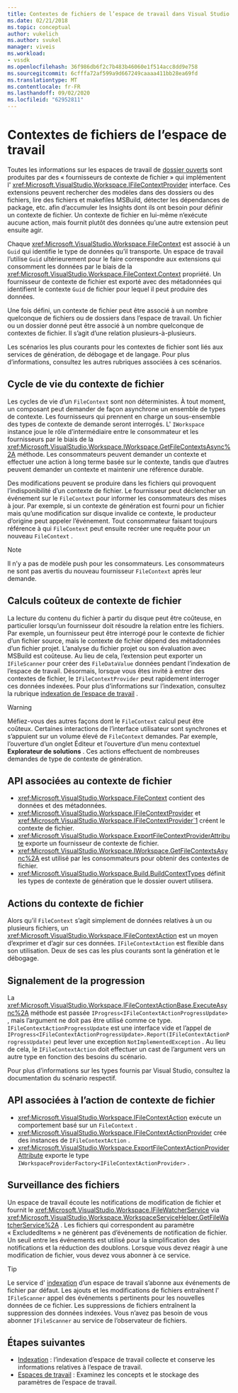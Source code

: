 ```yaml
---
title: Contextes de fichiers de l’espace de travail dans Visual Studio | Microsoft Docs
ms.date: 02/21/2018
ms.topic: conceptual
author: vukelich
ms.author: svukel
manager: viveis
ms.workload:
- vssdk
ms.openlocfilehash: 36f986db6f2c7b483b46060e1f514acc8dd9e758
ms.sourcegitcommit: 6cfffa72af599a9d667249caaaa411bb28ea69fd
ms.translationtype: MT
ms.contentlocale: fr-FR
ms.lasthandoff: 09/02/2020
ms.locfileid: "62952811"
---
```

# <a name="workspace-file-contexts"></a>Contextes de fichiers de l’espace de travail

Toutes les informations sur les espaces de travail de [dossier ouverts](../ide/develop-code-in-visual-studio-without-projects-or-solutions.md) sont produites par des « fournisseurs de contexte de fichier » qui implémentent l' <xref:Microsoft.VisualStudio.Workspace.IFileContextProvider> interface. Ces extensions peuvent rechercher des modèles dans des dossiers ou des fichiers, lire des fichiers et makefiles MSBuild, détecter les dépendances de package, etc. afin d’accumuler les Insights dont ils ont besoin pour définir un contexte de fichier. Un contexte de fichier en lui-même n’exécute aucune action, mais fournit plutôt des données qu’une autre extension peut ensuite agir.

Chaque <xref:Microsoft.VisualStudio.Workspace.FileContext> est associé à un `Guid` qui identifie le type de données qu’il transporte. Un espace de travail l’utilise `Guid` ultérieurement pour le faire correspondre aux extensions qui consomment les données par le biais de la <xref:Microsoft.VisualStudio.Workspace.FileContext.Context> propriété. Un fournisseur de contexte de fichier est exporté avec des métadonnées qui identifient le contexte `Guid` de fichier pour lequel il peut produire des données.

Une fois défini, un contexte de fichier peut être associé à un nombre quelconque de fichiers ou de dossiers dans l’espace de travail. Un fichier ou un dossier donné peut être associé à un nombre quelconque de contextes de fichier. Il s’agit d’une relation plusieurs-à-plusieurs.

Les scénarios les plus courants pour les contextes de fichier sont liés aux services de génération, de débogage et de langage. Pour plus d’informations, consultez les autres rubriques associées à ces scénarios.

## <a name="file-context-lifecycle"></a>Cycle de vie du contexte de fichier

Les cycles de vie d’un `FileContext` sont non déterministes. À tout moment, un composant peut demander de façon asynchrone un ensemble de types de contexte. Les fournisseurs qui prennent en charge un sous-ensemble des types de contexte de demande seront interrogés. L' `IWorkspace` instance joue le rôle d’intermédiaire entre le consommateur et les fournisseurs par le biais de la <xref:Microsoft.VisualStudio.Workspace.IWorkspace.GetFileContextsAsync%2A> méthode. Les consommateurs peuvent demander un contexte et effectuer une action à long terme basée sur le contexte, tandis que d’autres peuvent demander un contexte et maintenir une référence durable.

Des modifications peuvent se produire dans les fichiers qui provoquent l’indisponibilité d’un contexte de fichier. Le fournisseur peut déclencher un événement sur le `FileContext` pour informer les consommateurs des mises à jour. Par exemple, si un contexte de génération est fourni pour un fichier mais qu’une modification sur disque invalide ce contexte, le producteur d’origine peut appeler l’événement. Tout consommateur faisant toujours référence à qui `FileContext` peut ensuite recréer une requête pour un nouveau `FileContext` .

>[!NOTE]
>Il n’y a pas de modèle push pour les consommateurs. Les consommateurs ne sont pas avertis du nouveau fournisseur `FileContext` après leur demande.

## <a name="expensive-file-context-computations"></a>Calculs coûteux de contexte de fichier

La lecture du contenu du fichier à partir du disque peut être coûteuse, en particulier lorsqu’un fournisseur doit résoudre la relation entre les fichiers. Par exemple, un fournisseur peut être interrogé pour le contexte de fichier d’un fichier source, mais le contexte de fichier dépend des métadonnées d’un fichier projet. L’analyse du fichier projet ou son évaluation avec MSBuild est coûteuse. Au lieu de cela, l’extension peut exporter un `IFileScanner` pour créer des `FileDataValue` données pendant l’indexation de l’espace de travail. Désormais, lorsque vous êtes invité à entrer des contextes de fichier, le `IFileContextProvider` peut rapidement interroger ces données indexées. Pour plus d’informations sur l’indexation, consultez la rubrique [indexation de l’espace de travail](workspace-indexing.md) .

>[!WARNING]
>Méfiez-vous des autres façons dont le `FileContext` calcul peut être coûteux. Certaines interactions de l’interface utilisateur sont synchrones et s’appuient sur un volume élevé de `FileContext` demandes. Par exemple, l’ouverture d’un onglet Éditeur et l’ouverture d’un menu contextuel **Explorateur de solutions** . Ces actions effectuent de nombreuses demandes de type de contexte de génération.

## <a name="file-context-related-apis"></a>API associées au contexte de fichier

- <xref:Microsoft.VisualStudio.Workspace.FileContext> contient des données et des métadonnées.
- <xref:Microsoft.VisualStudio.Workspace.IFileContextProvider> et <xref:Microsoft.VisualStudio.Workspace.IFileContextProvider`1> créent le contexte de fichier.
- <xref:Microsoft.VisualStudio.Workspace.ExportFileContextProviderAttribute> exporte un fournisseur de contexte de fichier.
- <xref:Microsoft.VisualStudio.Workspace.IWorkspace.GetFileContextsAsync%2A> est utilisé par les consommateurs pour obtenir des contextes de fichier.
- <xref:Microsoft.VisualStudio.Workspace.Build.BuildContextTypes> définit les types de contexte de génération que le dossier ouvert utilisera.

## <a name="file-context-actions"></a>Actions du contexte de fichier

Alors qu’il `FileContext` s’agit simplement de données relatives à un ou plusieurs fichiers, un <xref:Microsoft.VisualStudio.Workspace.IFileContextAction> est un moyen d’exprimer et d’agir sur ces données. `IFileContextAction` est flexible dans son utilisation. Deux de ses cas les plus courants sont la génération et le débogage.

## <a name="reporting-progress"></a>Signalement de la progression

La <xref:Microsoft.VisualStudio.Workspace.IFileContextActionBase.ExecuteAsync%2A> méthode est passée `IProgress<IFileContextActionProgressUpdate>` , mais l’argument ne doit pas être utilisé comme ce type. `IFileContextActionProgressUpdate` est une interface vide et l’appel de `IProgress<IFileContextActionProgressUpdate>.Report(IFileContextActionProgressUpdate)` peut lever une exception `NotImplementedException` . Au lieu de cela, le `IFileContextAction` doit effectuer un cast de l’argument vers un autre type en fonction des besoins du scénario.

Pour plus d’informations sur les types fournis par Visual Studio, consultez la documentation du scénario respectif.

## <a name="file-context-action-related-apis"></a>API associées à l’action de contexte de fichier

- <xref:Microsoft.VisualStudio.Workspace.IFileContextAction> exécute un comportement basé sur un `FileContext` .
- <xref:Microsoft.VisualStudio.Workspace.IFileContextActionProvider> crée des instances de `IFileContextAction` .
- <xref:Microsoft.VisualStudio.Workspace.ExportFileContextActionProviderAttribute> exporte le type `IWorkspaceProviderFactory<IFileContextActionProvider>` .

## <a name="file-watching"></a>Surveillance des fichiers

Un espace de travail écoute les notifications de modification de fichier et fournit le <xref:Microsoft.VisualStudio.Workspace.IFileWatcherService> via <xref:Microsoft.VisualStudio.Workspace.WorkspaceServiceHelper.GetFileWatcherService%2A> . Les fichiers qui correspondent au paramètre « ExcludedItems » ne génèrent pas d’événements de notification de fichier. Un seuil entre les événements est utilisé pour la simplification des notifications et la réduction des doublons. Lorsque vous devez réagir à une modification de fichier, vous devez vous abonner à ce service.

>[!TIP]
>Le service d' [indexation](workspace-indexing.md) d’un espace de travail s’abonne aux événements de fichier par défaut. Les ajouts et les modifications de fichiers entraînent l' `IFileScanner` appel des événements s pertinents pour les nouvelles données de ce fichier. Les suppressions de fichiers entraînent la suppression des données indexées. Vous n’avez pas besoin de vous abonner `IFileScanner` au service de l’observateur de fichiers.

## <a name="next-steps"></a>Étapes suivantes

* [Indexation](workspace-indexing.md) : l’indexation d’espace de travail collecte et conserve les informations relatives à l’espace de travail.
* [Espaces de travail](workspaces.md) : Examinez les concepts et le stockage des paramètres de l’espace de travail.
